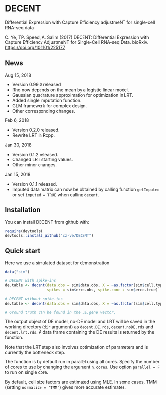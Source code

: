 # DECENT
Differential Expression with Capture Efficiency adjustmeNT for single-cell RNA-seq data

C. Ye, TP. Speed, A. Salim (2017) DECENT: Differential Expression with Capture Efficiency AdjustmeNT for Single-Cell RNA-seq Data. bioRxiv. https://doi.org/10.1101/225177

## News
Aug 15, 2018
* Version 0.99.0 released
* Rho now depends on the mean by a logistic linear model.
* Gaussian quadrature approximation for optimization in LRT.
* Added single imputation function.
* GLM framework for complex design.
* Other corresponding changes.

Feb 6, 2018
* Version 0.2.0 released.
* Rewrite LRT in Rcpp.

Jan 30, 2018
* Version 0.1.2 released.
* Changed LRT starting values.
* Other minor changes.

Jan 15, 2018
* Version 0.1.1 released.
* Imputed data matrix can now be obtained by calling function `getImputed` or set `imputed = TRUE` when calling `decent`.

## Installation

You can install DECENT from github with:

```R
require(devtools)
devtools::install_github("cz-ye/DECENT")
```

## Quick start

Here we use a simulated dataset for demonstration

```R
data("sim")

# DECENT with spike-ins
de.table <- decent(data.obs = sim$data.obs, X = ~as.factor(sim$cell.type), use.spikes = T, 
                   spikes = sim$ercc.obs, spike.conc = sim$ercc.true)

# DECENT without spike-ins
de.table <- decent(data.obs = sim$data.obs, X = ~as.factor(sim$cell.type))

# Ground truth can be found in the DE.gene vector.
```
The output object of DE model, no-DE model and LRT will be saved in the working directory (```dir``` argument) as ```decent.DE.rds```, ```decent.noDE.rds``` and ```decent.lrt.rds```. A data frame containing the DE results is returned by the function.

Note that the LRT step also involves optimization of parameters and is currently the bottleneck step.

The function is by default run in parallel using all cores. Specify the number of cores to use by changing the argument ```n.cores```. Use option ```parallel = F``` to run on single core.

By default, cell size factors are estimated using MLE. In some cases, TMM (setting ```normalize = 'TMM'```) gives more accurate estimates.

